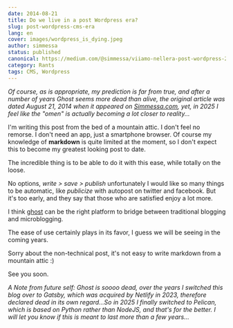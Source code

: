 ```yaml
---
date: 2014-08-21
title: Do we live in a post Wordpress era?
slug: post-wordpress-cms-era
lang: en
cover: images/wordpress_is_dying.jpeg
author: simmessa
status: published
canonical: https://medium.com/@simmessa/viiamo-nellera-post-wordpress-28a1e8d12876
category: Rants
tags: CMS, Wordpress
---
```


*Of course, as is appropriate, my prediction is far from true, and after a number of years Ghost seems more dead than alive, the original article was dated August 21, 2014 when it appeared on [Simmessa.com](Simmessa.com), yet, in 2025 I feel like the "omen" is actually becoming a lot closer to reality...*

I'm writing this post from the bed of a mountain attic. I don't feel no remorse. I don't need an app, just a smartphone browser. Of course my knowledge of **markdown** is quite limited at the moment, so I don't expect this to become my greatest looking post to date.

The incredible thing is to be able to do it with this ease, while totally on the loose.

No options, *write > save > publish* unfortunately I would like so many things to be automatic, like *publicize* with autopost on twitter and facebook. But it's too early, and they say that those who are satisfied enjoy a lot more.

I think [ghost](https://ghost.org/) can be the right platform to bridge between traditional blogging and microblogging.

The ease of use certainly plays in its favor, I guess we will be seeing in the coming years.

Sorry about the non-technical post, it's not easy to write markdown from a mountain attic :)

See you soon.

_A Note from future self: Ghost is soooo dead, over the years I switched this blog over to Gatsby, which was acquired by Netlify in 2023, therefore declared dead in its own regard...So in 2025 I finally switched to Pelican, which is based on Python rather than NodeJS, and that's for the better. I will let you know if this is meant to last more than a few years..._